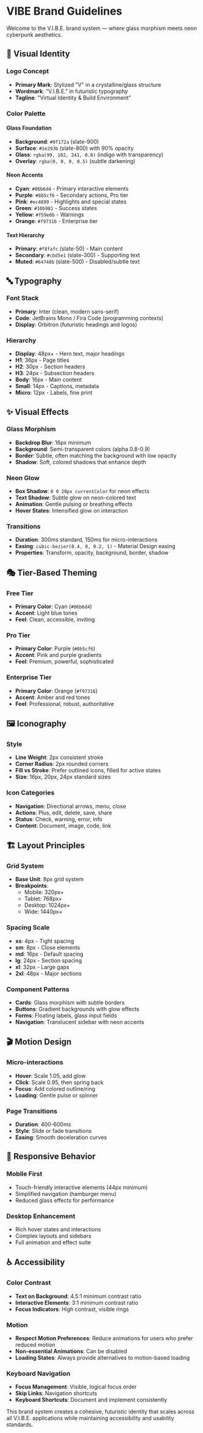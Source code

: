 # VIBE Brand Guidelines

Welcome to the V.I.B.E. brand system — where glass morphism meets neon cyberpunk aesthetics.

## 🎨 Visual Identity

### Logo Concept
- **Primary Mark**: Stylized "V" in a crystalline/glass structure
- **Wordmark**: "V.I.B.E." in futuristic typography
- **Tagline**: "Virtual Identity & Build Environment"

### Color Palette

#### Glass Foundation
- **Background**: `#0f172a` (slate-900)
- **Surface**: `#1e293b` (slate-800) with 90% opacity
- **Glass**: `rgba(99, 102, 241, 0.8)` (indigo with transparency)
- **Overlay**: `rgba(0, 0, 0, 0.5)` (subtle darkening)

#### Neon Accents
- **Cyan**: `#06b6d4` - Primary interactive elements
- **Purple**: `#8b5cf6` - Secondary actions, Pro tier
- **Pink**: `#ec4899` - Highlights and special states
- **Green**: `#10b981` - Success states
- **Yellow**: `#f59e0b` - Warnings
- **Orange**: `#f97316` - Enterprise tier

#### Text Hierarchy
- **Primary**: `#f8fafc` (slate-50) - Main content
- **Secondary**: `#cbd5e1` (slate-300) - Supporting text
- **Muted**: `#64748b` (slate-500) - Disabled/subtle text

## 🔤 Typography

### Font Stack
- **Primary**: Inter (clean, modern sans-serif)
- **Code**: JetBrains Mono / Fira Code (programming contexts)
- **Display**: Orbitron (futuristic headings and logos)

### Hierarchy
- **Display**: 48px+ - Hero text, major headings
- **H1**: 36px - Page titles
- **H2**: 30px - Section headers
- **H3**: 24px - Subsection headers
- **Body**: 16px - Main content
- **Small**: 14px - Captions, metadata
- **Micro**: 12px - Labels, fine print

## ✨ Visual Effects

### Glass Morphism
- **Backdrop Blur**: 16px minimum
- **Background**: Semi-transparent colors (alpha 0.8-0.9)
- **Border**: Subtle, often matching the background with low opacity
- **Shadow**: Soft, colored shadows that enhance depth

### Neon Glow
- **Box Shadow**: `0 0 20px currentColor` for neon effects
- **Text Shadow**: Subtle glow on neon-colored text
- **Animation**: Gentle pulsing or breathing effects
- **Hover States**: Intensified glow on interaction

### Transitions
- **Duration**: 300ms standard, 150ms for micro-interactions
- **Easing**: `cubic-bezier(0.4, 0, 0.2, 1)` - Material Design easing
- **Properties**: Transform, opacity, background, border, shadow

## 🎭 Tier-Based Theming

### Free Tier
- **Primary Color**: Cyan (`#06b6d4`)
- **Accent**: Light blue tones
- **Feel**: Clean, accessible, inviting

### Pro Tier
- **Primary Color**: Purple (`#8b5cf6`)
- **Accent**: Pink and purple gradients
- **Feel**: Premium, powerful, sophisticated

### Enterprise Tier
- **Primary Color**: Orange (`#f97316`)
- **Accent**: Amber and red tones
- **Feel**: Professional, robust, authoritative

## 🖼️ Iconography

### Style
- **Line Weight**: 2px consistent stroke
- **Corner Radius**: 2px rounded corners
- **Fill vs Stroke**: Prefer outlined icons, filled for active states
- **Size**: 16px, 20px, 24px standard sizes

### Icon Categories
- **Navigation**: Directional arrows, menu, close
- **Actions**: Plus, edit, delete, save, share
- **Status**: Check, warning, error, info
- **Content**: Document, image, code, link

## 🏗️ Layout Principles

### Grid System
- **Base Unit**: 8px grid system
- **Breakpoints**: 
  - Mobile: 320px+
  - Tablet: 768px+
  - Desktop: 1024px+
  - Wide: 1440px+

### Spacing Scale
- **xs**: 4px - Tight spacing
- **sm**: 8px - Close elements
- **md**: 16px - Default spacing
- **lg**: 24px - Section spacing
- **xl**: 32px - Large gaps
- **2xl**: 48px - Major sections

### Component Patterns
- **Cards**: Glass morphism with subtle borders
- **Buttons**: Gradient backgrounds with glow effects
- **Forms**: Floating labels, glass input fields
- **Navigation**: Translucent sidebar with neon accents

## 🎬 Motion Design

### Micro-interactions
- **Hover**: Scale 1.05, add glow
- **Click**: Scale 0.95, then spring back
- **Focus**: Add colored outline/ring
- **Loading**: Gentle pulse or spinner

### Page Transitions
- **Duration**: 400-600ms
- **Style**: Slide or fade transitions
- **Easing**: Smooth deceleration curves

## 📱 Responsive Behavior

### Mobile First
- Touch-friendly interactive elements (44px minimum)
- Simplified navigation (hamburger menu)
- Reduced glass effects for performance

### Desktop Enhancement
- Rich hover states and interactions
- Complex layouts and sidebars
- Full animation and effect suite

## ♿ Accessibility

### Color Contrast
- **Text on Background**: 4.5:1 minimum contrast ratio
- **Interactive Elements**: 3:1 minimum contrast ratio
- **Focus Indicators**: High contrast, visible rings

### Motion
- **Respect Motion Preferences**: Reduce animations for users who prefer reduced motion
- **Non-essential Animations**: Can be disabled
- **Loading States**: Always provide alternatives to motion-based loading

### Keyboard Navigation
- **Focus Management**: Visible, logical focus order
- **Skip Links**: Navigation shortcuts
- **Keyboard Shortcuts**: Document and implement consistently

This brand system creates a cohesive, futuristic identity that scales across all V.I.B.E. applications while maintaining accessibility and usability standards.